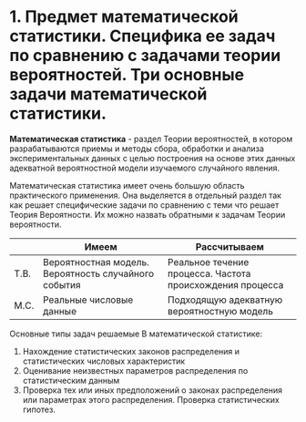 # 1. Предмет математической статистики. Специфика ее задач по сравнению c задачами теории вероятностей. Три основные задачи математической статистики.
**Математическая статистика** - раздел Теории вероятностей, в котором разрабатываются приемы и методы сбора, обработки и анализа экспериментальных данных с целью построения на основе этих данных адекватной вероятностной модели изучаемого случайного явления.

Математическая статистика имеет очень большую область практического применения. Она выделяется в отдельный раздел так как решает специфические задачи по сравнению с теми что решает Теория Вероятности. Их можно назвать обратными к задачам Теории вероятности.

|      | Имеем                                                | Рассчитываем                                                |
| ---- | ---------------------------------------------------- | ---------------------------------------------------------- |
| Т.В. | Вероятностная модель. Вероятность случайного события | Реальное течение процесса.  Частота происхождения процесса |
| М.С. | Реальные числовые данные                             | Подходящую адекватную вероятностную модель                 |

Основные типы задач решаемые В математической статистике:

1. Нахождение статистических законов распределения и статистических числовых характеристик
2. Оценивание неизвестных параметров распределения по статистическим данным
3. Проверка тех или иных предположений о законах распределения или параметрах этого распределения. Проверка статистических гипотез.
